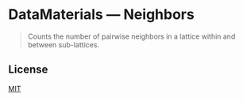DataMaterials — Neighbors
=========================

> Counts the number of pairwise neighbors in a lattice within and between sub-lattices.

License
-------

[MIT][mit-license]

[mit-license]: https://opensource.org/licenses/MIT

